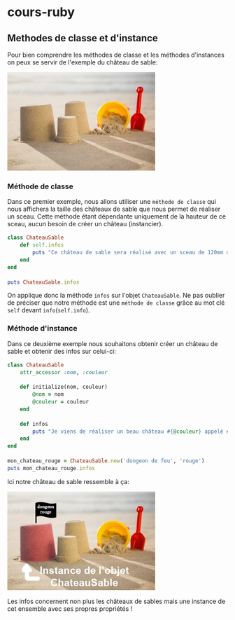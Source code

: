 # cours-ruby

## Methodes de classe et d'instance

Pour bien comprendre les méthodes de classe et les méthodes d'instances on peux se servir de l'exemple du château de sable:

![image de châteaux de sable](images/castle.jpg)

### Méthode de classe

Dans ce premier exemple, nous allons utiliser une `méthode de classe` qui nous affichera la taille des châteaux de sable que nous permet de réaliser un sceau. Cette méthode étant dépendante uniquement de la hauteur de ce sceau, aucun besoin de créer un château (instancier).

```ruby
class ChateauSable
    def self.infos
        puts "Ce château de sable sera réalisé avec un sceau de 120mm de hauteur"
    end
end

puts ChateauSable.infos

```

On applique donc la méthode `infos` sur l'objet `ChateauSable`. Ne pas oublier de préciser que notre méthode est une `méthode de classe` grâce au mot clé `self` devant `info`(`self.info`).  

### Méthode d'instance

Dans ce deuxième exemple nous souhaitons obtenir créer un château de sable et obtenir des infos sur celui-ci:

```ruby
class ChateauSable
    attr_accessor :nom, :couleur

    def initialize(nom, couleur)
        @nom = nom
        @couleur = couleur
    end

    def infos
        puts "Je viens de réaliser un beau château #{@couleur} appelé #{@nom}"
    end
end

mon_chateau_rouge = ChateauSable.new('dongeon de feu', 'rouge')
puts mon_chateau_rouge.infos

```

Ici notre château de sable ressemble à ça:

![image du dongeon de feu rouge](images/instance-castle.jpg)

Les infos concernent non plus les châteaux de sables mais une instance de cet ensemble avec ses propres propriétés !